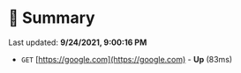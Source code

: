 # 📖 Summary
Last updated: **9/24/2021, 9:00:16 PM**

- `GET` [https://google.com](https://google.com) - **Up** (83ms)
